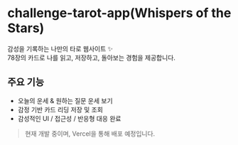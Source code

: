 # challenge-tarot-app(Whispers of the Stars)

감성을 기록하는 나만의 타로 웹사이트 ✨  
78장의 카드로 나를 읽고, 저장하고, 돌아보는 경험을 제공합니다.

## 주요 기능

- 오늘의 운세 & 원하는 질문 운세 보기
- 감정 기반 카드 리딩 저장 및 조회
- 감성적인 UI / 접근성 / 반응형 대응 완료

> 현재 개발 중이며, Vercel을 통해 배포 예정입니다.

